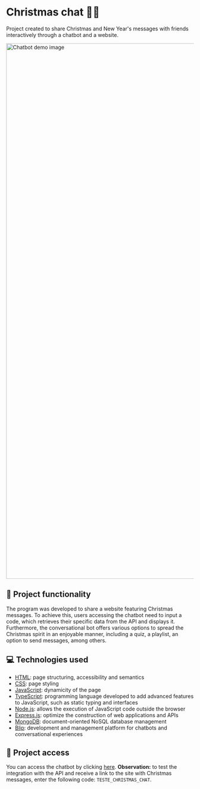 # Christmas chat 🤖🎄
Project created to share Christmas and New Year's messages with friends interactively through a chatbot and a website.

<img width="1440" alt="Chatbot demo image" src="https://github.com/ArturColen/ChristmasChat/assets/96635074/080a1c76-0275-4834-a3ad-afa1c220f698">

## 🔨 Project functionality
The program was developed to share a website featuring Christmas messages. To achieve this, users accessing the chatbot need to input a code, which retrieves their specific data from the API and displays it. Furthermore, the conversational bot offers various options to spread the Christmas spirit in an enjoyable manner, including a quiz, a playlist, an option to send messages, among others.

## 💻 Technologies used
* [HTML](https://developer.mozilla.org/pt-BR/docs/Web/HTML): page structuring, accessibility and semantics
* [CSS](https://developer.mozilla.org/pt-BR/docs/Web/CSS): page styling
* [JavaScript](https://developer.mozilla.org/pt-BR/docs/Web/JavaScript): dynamicity of the page
* [TypeScript](https://www.typescriptlang.org/pt/docs/): programming language developed to add advanced features to JavaScript, such as static typing and interfaces
* [Node.js](https://nodejs.org/en/docs): allows the execution of JavaScript code outside the browser
* [Express.js](https://expressjs.com/pt-br/): optimize the construction of web applications and APIs
* [MongoDB](https://www.mongodb.com/docs/): document-oriented NoSQL database management
* [Blip](https://docs.blip.ai/): development and management platform for chatbots and conversational experiences

## 📁 Project access
You can access the chatbot by clicking [here](https://artur-bomtempo-colen-4htrp.chat.blip.ai/?appKey=bmF0YWxpbmE6NzJiZGE3MDYtMmY3ZS00Y2NmLWFlMzItNzQ2NTBlMDZlOGNh).
**Observation:** to test the integration with the API and receive a link to the site with Christmas messages, enter the following code: `TESTE_CHRISTMAS_CHAT`.
